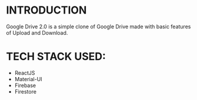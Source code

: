 # INTRODUCTION
Google Drive 2.0 is a simple clone of Google Drive made with basic features of Upload and Download. 
# TECH STACK USED:
* ReactJS
* Material-UI
* Firebase
* Firestore
